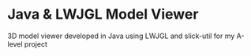 # Java & LWJGL Model Viewer
3D model viewer developed in Java using LWJGL and slick-util for my A-level project
